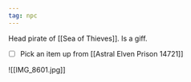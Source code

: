 ```yaml
---
tag: npc
---
```


Head pirate of [[Sea of Thieves]]. Is a giff. 

- [ ] Pick an item up from [[Astral Elven Prison 14721]]

![[IMG_8601.jpg]]